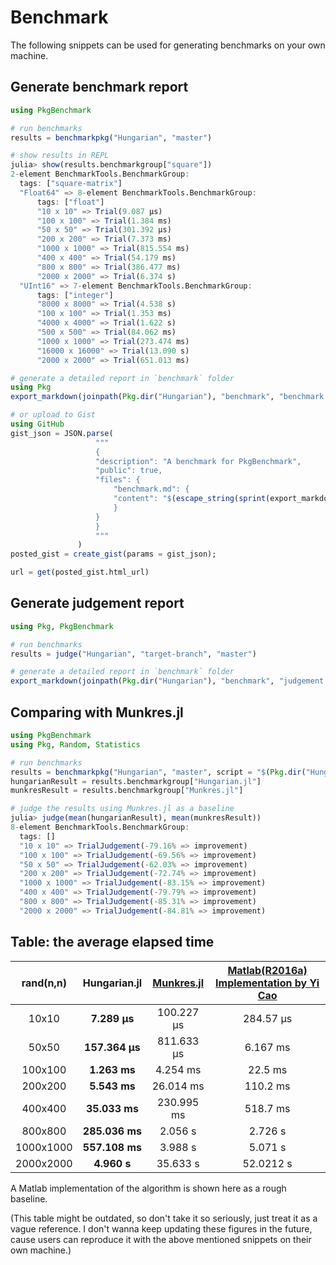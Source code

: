 # Benchmark
The following snippets can be used for generating benchmarks on your own machine.

## Generate benchmark report
```julia
using PkgBenchmark

# run benchmarks
results = benchmarkpkg("Hungarian", "master")

# show results in REPL
julia> show(results.benchmarkgroup["square"])
2-element BenchmarkTools.BenchmarkGroup:
  tags: ["square-matrix"]
  "Float64" => 8-element BenchmarkTools.BenchmarkGroup:
      tags: ["float"]
      "10 x 10" => Trial(9.087 μs)
      "100 x 100" => Trial(1.384 ms)
      "50 x 50" => Trial(301.392 μs)
      "200 x 200" => Trial(7.373 ms)
      "1000 x 1000" => Trial(815.554 ms)
      "400 x 400" => Trial(54.179 ms)
      "800 x 800" => Trial(386.477 ms)
      "2000 x 2000" => Trial(6.374 s)
  "UInt16" => 7-element BenchmarkTools.BenchmarkGroup:
      tags: ["integer"]
      "8000 x 8000" => Trial(4.538 s)
      "100 x 100" => Trial(1.353 ms)
      "4000 x 4000" => Trial(1.622 s)
      "500 x 500" => Trial(84.062 ms)
      "1000 x 1000" => Trial(273.474 ms)
      "16000 x 16000" => Trial(13.090 s)
      "2000 x 2000" => Trial(651.013 ms)

# generate a detailed report in `benchmark` folder
using Pkg
export_markdown(joinpath(Pkg.dir("Hungarian"), "benchmark", "benchmark.md"), results)

# or upload to Gist
using GitHub
gist_json = JSON.parse(
                   """
                   {
                   "description": "A benchmark for PkgBenchmark",
                   "public": true,
                   "files": {
                       "benchmark.md": {
                       "content": "$(escape_string(sprint(export_markdown, results)))"
                       }
                   }
                   }
                   """
               )
posted_gist = create_gist(params = gist_json);

url = get(posted_gist.html_url)
```

## Generate judgement report
```julia
using Pkg, PkgBenchmark

# run benchmarks
results = judge("Hungarian", "target-branch", "master")

# generate a detailed report in `benchmark` folder
export_markdown(joinpath(Pkg.dir("Hungarian"), "benchmark", "judgement.md"), results)

```


## Comparing with Munkres.jl
```julia
using PkgBenchmark
using Pkg, Random, Statistics

# run benchmarks
results = benchmarkpkg("Hungarian", "master", script = "$(Pkg.dir("Hungarian"))/benchmark/vsMunkres.jl")
hungarianResult = results.benchmarkgroup["Hungarian.jl"]
munkresResult = results.benchmarkgroup["Munkres.jl"]

# judge the results using Munkres.jl as a baseline
julia> judge(mean(hungarianResult), mean(munkresResult))
8-element BenchmarkTools.BenchmarkGroup:
  tags: []
  "10 x 10" => TrialJudgement(-79.16% => improvement)
  "100 x 100" => TrialJudgement(-69.56% => improvement)
  "50 x 50" => TrialJudgement(-62.03% => improvement)
  "200 x 200" => TrialJudgement(-72.74% => improvement)
  "1000 x 1000" => TrialJudgement(-83.15% => improvement)
  "400 x 400" => TrialJudgement(-79.79% => improvement)
  "800 x 800" => TrialJudgement(-85.31% => improvement)
  "2000 x 2000" => TrialJudgement(-84.81% => improvement)
```

## Table: the average elapsed time
| rand(n,n)  | Hungarian.jl| [Munkres.jl](https://github.com/FugroRoames/Munkres.jl) |  [Matlab(R2016a) Implementation by Yi Cao](http://cn.mathworks.com/matlabcentral/fileexchange/20652-hungarian-algorithm-for-linear-assignment-problems--v2-3-)|
|:-:|:-:|:-:|:-:|
| 10x10 | **7.289 μs**  | 100.227 μs   | 284.57 μs |
| 50x50 | **157.364 μs**  | 811.633 μs  | 6.167 ms |
| 100x100|**1.263 ms** | 4.254 ms   | 22.5 ms |
| 200x200|**5.543 ms**  | 26.014 ms   | 110.2 ms |
| 400x400|**35.033 ms** | 230.995 ms   | 518.7 ms|
| 800x800|**285.036 ms**   | 2.056 s  | 2.726 s |
| 1000x1000| **557.108 ms**| 3.988 s  | 5.071 s |
| 2000x2000| **4.960 s**| 35.633 s | 52.0212 s |

A Matlab implementation of the algorithm is shown here as a rough baseline.

(This table might be outdated, so don't take it so seriously, just treat it as a vague reference.
I don't wanna keep updating these figures in the future, cause users can reproduce it with the above mentioned snippets on their own machine.)
